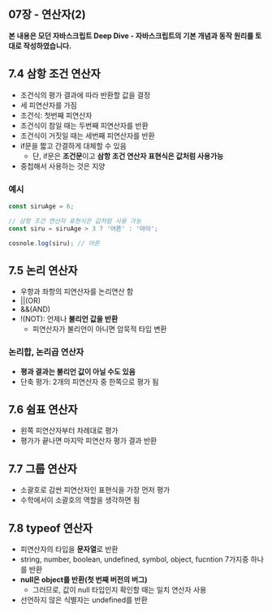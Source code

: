 ## 07장 - 연산자(2)

**본 내용은 모던 자바스크립트 Deep Dive - 자바스크립트의 기본 개념과 동작 원리를 토대로 작성하였습니다.**



## 7.4 삼항 조건 연산자

* 조건식의 평가 결과에 따라 반환할 값을 결정
* 세 피연산자를 가짐
* 조건식: 첫번째 피연산자
* 조건식이 참일 때는 두번째 피연산자를 반환
* 조건식이 거짓일 때는 세번째 피연산자를 반환
* if문을 짧고 간결하게 대체할 수 있음
  * 단, if문은 **조건문**이고 **삼항 조건 연산자 표현식은 값처럼 사용가능**
* 중첩해서 사용하는 것은 지양



### 예시

```JavaScript
const siruAge = 6;

// 삼항 조건 연산자 표현식은 값처럼 사용 가능
const siru = siruAge > 3 ? '어른' : '아이';

cosnole.log(siru); // 어른
```



## 7.5 논리 연산자

* 우항과 좌항의 피연산자를 논리연산 함
* ||(OR)
* &&(AND)
* !(NOT): 언제나 **불리언 값을 반환**
  * 피연산자가 불리언이 아니면 암묵적 타입 변환



### 논리합, 논리곱 연산자

* **평과 결과는 불리언 값이 아닐 수도 있음**
* 단축 평가: 2개의 피연산자 중 한쪽으로 평가 됨



## 7.6 쉼표 연산자

* 왼쪽 피연산자부터 차례대로 평가
* 평가가 끝나면 마지막 피연산자 평가 결과 반환



## 7.7 그룹 연산자

* 소괄호로 감싼 피연산자인 표현식을 가장 먼저 평가
* 수학에서이 소괄호의 역할을 생각하면 됨



## 7.8 typeof 연산자

* 피연산자의 타입을 **문자열**로 반환
* string, number, boolean, undefined, symbol, object, fucntion 7가지중 하나를 반환
* **null은 object를 반환(첫 번째 버전의 버그)**
  * 그러므로, 값이 null 타입인지 확인할 때는 일치 연산자 사용
* 선언하지 않은 식별자는 undefined를 반환